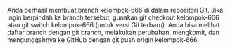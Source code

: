 Anda berhasil membuat branch kelompok-666 di dalam repositori Git. Jika ingin berpindah ke branch tersebut, gunakan git checkout kelompok-666 atau git switch kelompok-666 (untuk versi Git terbaru). Anda bisa melihat daftar branch dengan git branch, melakukan perubahan, mengkomit, dan mengunggahnya ke GitHub dengan git push origin kelompok-666. 

